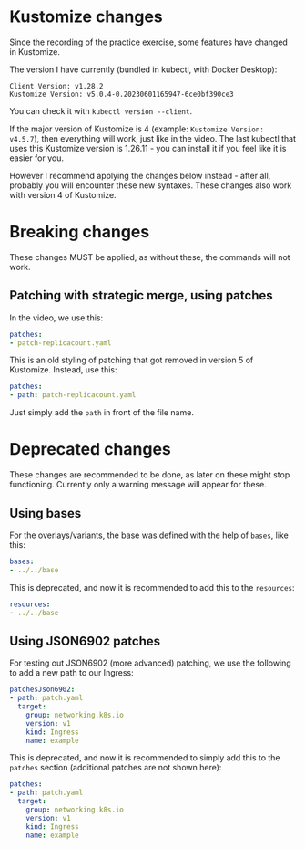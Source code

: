 # Kustomize changes

Since the recording of the practice exercise, 
some features have changed in Kustomize.

The version I have currently (bundled in kubectl, with Docker Desktop):

```
Client Version: v1.28.2
Kustomize Version: v5.0.4-0.20230601165947-6ce0bf390ce3
```

You can check it with `kubectl version --client`.

If the major version of Kustomize is 4 (example: `Kustomize Version: v4.5.7`), then everything will work, just like in the video.
The last kubectl that uses this Kustomize version is 1.26.11 - you can install it if you feel like it is easier for you.

However I recommend applying the changes below instead - after all, probably you will encounter these new syntaxes.
These changes also work with version 4 of Kustomize.

# Breaking changes

These changes MUST be applied, as without these, the commands will not work.

## Patching with strategic merge, using patches

In the video, we use this:

```yaml
patches:
- patch-replicacount.yaml
```

This is an old styling of patching that got removed in version 5 of Kustomize. Instead, use this:

```yaml
patches:
- path: patch-replicacount.yaml
```

Just simply add the `path` in front of the file name.

# Deprecated changes

These changes are recommended to be done, as later on these might stop functioning.
Currently only a warning message will appear for these.

## Using bases

For the overlays/variants, the base was defined with the help of `bases`, like this:

```yaml
bases:
- ../../base
```

This is deprecated, and now it is recommended to add this to the `resources`:

```yaml
resources:
- ../../base
```

## Using JSON6902 patches

For testing out JSON6902 (more advanced) patching, we use the following to add a new path to our Ingress:

```yaml
patchesJson6902:
- path: patch.yaml
  target:
    group: networking.k8s.io
    version: v1
    kind: Ingress
    name: example
```

This is deprecated, and now it is recommended to simply add this to the `patches` section (additional patches are not shown here):

```yaml
patches:
- path: patch.yaml
  target:
    group: networking.k8s.io
    version: v1
    kind: Ingress
    name: example
```
